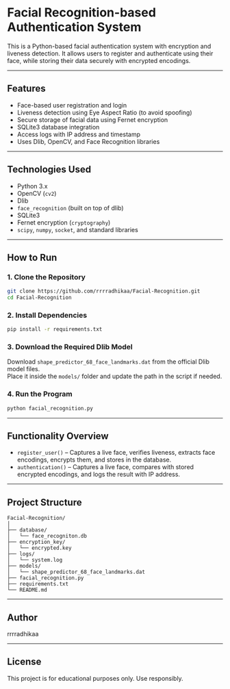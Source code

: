 # Facial Recognition-based Authentication System

This is a Python-based facial authentication system with encryption and liveness detection. It allows users to register and authenticate using their face, while storing their data securely with encrypted encodings.

---

## Features

- Face-based user registration and login  
- Liveness detection using Eye Aspect Ratio (to avoid spoofing)  
- Secure storage of facial data using Fernet encryption  
- SQLite3 database integration  
- Access logs with IP address and timestamp  
- Uses Dlib, OpenCV, and Face Recognition libraries  

---

## Technologies Used

- Python 3.x  
- OpenCV (`cv2`)  
- Dlib  
- `face_recognition` (built on top of dlib)  
- SQLite3  
- Fernet encryption (`cryptography`)  
- `scipy`, `numpy`, `socket`, and standard libraries  

---

## How to Run

### 1. Clone the Repository

```bash
git clone https://github.com/rrrradhikaa/Facial-Recognition.git
cd Facial-Recognition
```

### 2. Install Dependencies

```bash
pip install -r requirements.txt
```

### 3. Download the Required Dlib Model

Download `shape_predictor_68_face_landmarks.dat` from the official Dlib model files.  
Place it inside the `models/` folder and update the path in the script if needed.

### 4. Run the Program

```bash
python facial_recognition.py
```

---

## Functionality Overview

- `register_user()` – Captures a live face, verifies liveness, extracts face encodings, encrypts them, and stores in the database.  
- `authentication()` – Captures a live face, compares with stored encrypted encodings, and logs the result with IP address.  

---

## Project Structure

```
Facial-Recognition/
│
├── database/
│   └── face_recogniton.db
├── encryption_key/
│   └── encrypted.key
├── logs/
│   └── system.log
├── models/
│   └── shape_predictor_68_face_landmarks.dat
├── facial_recognition.py
├── requirements.txt
└── README.md
```

---

## Author

rrrradhikaa

---

## License

This project is for educational purposes only. Use responsibly.
